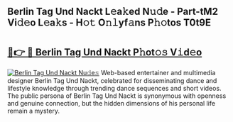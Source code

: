 ## Berlin Tag Und Nackt L𝚎a𝚔ed N𝚞𝚍e - Part-tM2 Vi𝚍𝚎o L𝚎a𝚔s - H𝚘𝚝 O𝚗𝚕yf𝚊ns P𝚑𝚘tos T0t9E

# <h2><a href="http://kf71i8l.oniu.top/?m=Berlin+Tag+Und+Nackt">🔗👉 🔴 Berlin Tag Und Nackt P𝚑ot𝚘𝚜 V𝚒d𝚎o</a></h2>

[![Berlin Tag Und Nackt Nu𝚍e𝚜](https://i.imgur.com/0qMVB7G.gif)](http://kf71i8l.oniu.top/?m=Berlin+Tag+Und+Nackt)
Web-based entertainer and multimedia designer Berlin Tag Und Nackt, celebrated for disseminating dance and lifestyle knowledge through trending dance sequences and short videos. The public persona of Berlin Tag Und Nackt is synonymous with openness and genuine connection, but the hidden dimensions of his personal life remain a mystery.  
